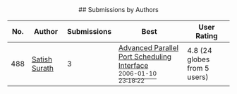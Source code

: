 ﻿<div align="center">
## Submissions by Authors
</div>

No.  | Author | Submissions | Best | User Rating
---- | ------ | ----------- | ---- | -----------
488 | [Satish Surath](satish-surath.md) | 3 | [Advanced Parallel Port Scheduling Interface<br /><sup>2006-01-10 23:18:22</sup>](https://github.com/nomadic-me/Advanced-Parallel-Port-Scheduling-Interface) | 4.8 (24 globes from 5 users)


